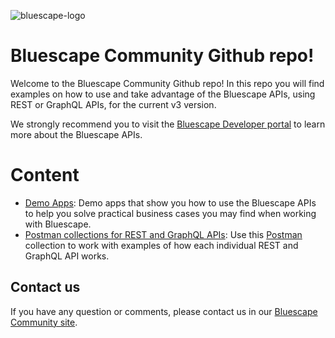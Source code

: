 ![bluescape-logo](https://user-images.githubusercontent.com/51762982/169872413-d43d4dda-ccf6-4943-bf94-c023cd9052ac.png)

# Bluescape Community Github repo!

Welcome to the Bluescape Community Github repo! In this repo you will find examples on how to use and take advantage of the Bluescape APIs, 
using REST or GraphQL APIs, for the current v3 version. 

We strongly recommend you to visit the [Bluescape Developer portal](https://developer.bluescape.com) to learn more about the Bluescape APIs.

# Content

- [Demo Apps](./demo-apps/): Demo apps that show you how to use the Bluescape APIs to help you solve practical business cases you may find when working with Bluescape. 
- [Postman collections for REST and GraphQL APIs](./postman-collections/): Use this [Postman](https://www.postman.com/) collection to work with examples of how each individual REST and GraphQL API works.

## Contact us

If you have any question or comments, please contact us in our [Bluescape Community site](https://community.bluescape.com/c/developer/14).
